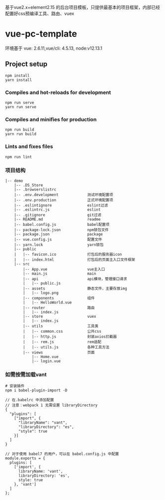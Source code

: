 <!--
 * @Author: yuyongxing
 * @Date: 2021-10-18 11:40:44
 * @LastEditors: yuyongxing
 * @LastEditTime: 2021-12-18 20:39:13
 * @Description: 
-->
基于vue2.x+element2.15 的后台项目模板，只提供最基本的项目框架，内部已经配置好css预编译工具、路由、vuex
# vue-pc-template

环境基于 vue: 2.6.11,vue/cli: 4.5.13, node:v12.13.1

## Project setup
```
npm install
yarn install
```

### Compiles and hot-reloads for development
```
npm run serve
yarn run serve
```

### Compiles and minifies for production
```
npm run build
yarn run build
```

### Lints and fixes files
```
npm run lint
```

### 项目结构
```
|-- demo
    |-- .DS_Store
    |-- .browserslistrc
    |-- .env.development             测试环境配置项
    |-- .env.production              正式环境配置项
    |-- .eslintignore                eslint过滤
    |-- .eslintrc.js                 eslint
    |-- .gitignore                   git过滤
    |-- README.md                    readme
    |-- babel.config.js              babel配置项
    |-- package-lock.json            npm锁包文件
    |-- package.json                 package
    |-- vue.config.js                配置文件
    |-- yarn.lock                    yarn锁包
    |-- public    
    |   |-- favicon.ico              打包后的服务器icon
    |   |-- index.html               打包后的页面主入口文件框架
    |-- src
        |-- App.vue                  vue主入口
        |-- main.js                  main
        |-- api                      api模块，管理接口请求
        |   |-- public.js
        |-- assets                   静态文件，主要存放img
        |   |-- logo.png
        |-- components               组件
        |   |-- HelloWorld.vue
        |-- router                   路由
        |   |-- index.js
        |-- store                    vuex
        |   |-- index.js
        |-- utils                    工具类
        |   |-- common.css           公共css
        |   |-- http.js              封装axios拦截器
        |   |-- rem.js               rem适配
        |   |-- utils.js             各种工具方法
        |-- views                    页面
            |-- Home.vue
            |-- login.vue

```

### 如需按需加载vant

```
# 安装插件
npm i babel-plugin-import -D
```
```
// 在.babelrc 中添加配置
// 注意：webpack 1 无需设置 libraryDirectory
{
  "plugins": [
    ["import", {
      "libraryName": "vant",
      "libraryDirectory": "es",
      "style": true
    }]
  ]
}

// 对于使用 babel7 的用户，可以在 babel.config.js 中配置
module.exports = {
  plugins: [
    ['import', {
      libraryName: 'vant',
      libraryDirectory: 'es',
      style: true
    }, 'vant']
  ]
};
```